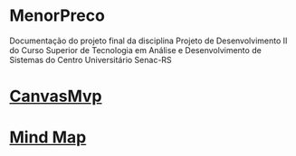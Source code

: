 # MenorPreco
Documentação do projeto final da disciplina Projeto de Desenvolvimento II do Curso Superior de Tecnologia em Análise e Desenvolvimento de Sistemas do Centro Universitário Senac-RS

# [CanvasMvp](https://github.com/henriquerc18/MenorPreco/blob/main/CanvasMvp.md)

# [Mind Map](https://miro.com/app/board/uXjVMM01U88=/?share_link_id=746559453687)

